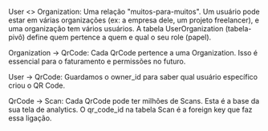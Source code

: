 User <> Organization: Uma relação "muitos-para-muitos". Um usuário pode estar em várias organizações (ex: a empresa dele, um projeto freelancer), e uma organização tem vários usuários. A tabela UserOrganization (tabela-pivô) define quem pertence a quem e qual o seu role (papel).

Organization -> QrCode: Cada QrCode pertence a uma Organization. Isso é essencial para o faturamento e permissões no futuro.

User -> QrCode: Guardamos o owner_id para saber qual usuário específico criou o QR Code.

QrCode -> Scan: Cada QrCode pode ter milhões de Scans. Esta é a base da sua tela de analytics. O qr_code_id na tabela Scan é a foreign key que faz essa ligação.
